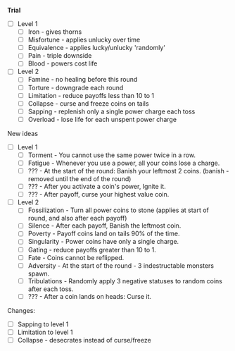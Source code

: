 **Trial**
- [ ] Level 1
	- [ ] Iron - gives thorns
	- [ ] Misfortune - applies unlucky over time
	- [ ] Equivalence - applies lucky/unlucky 'randomly'
	- [ ] Pain - triple downside
	- [ ] Blood - powers cost life
- [ ] Level 2
	- [ ] Famine - no healing before this round
	- [ ] Torture - downgrade each round
	- [ ] Limitation - reduce payoffs less than 10 to 1
	- [ ] Collapse - curse and freeze coins on tails
	- [ ] Sapping - replenish only a single power charge each toss
	- [ ] Overload - lose life for each unspent power charge

New ideas
- [ ] Level 1
	- [ ] Torment - You cannot use the same power twice in a row.
	- [ ] Fatigue - Whenever you use a power, all your coins lose a charge.
	- [ ] ??? - At the start of the round: Banish your leftmost 2 coins. (banish - removed until the end of the round)
	- [ ] ??? - After you activate a coin's power, Ignite it.
	- [ ] ??? - After payoff, curse your highest value coin.
- [ ] Level 2
	- [ ] Fossilization - Turn all power coins to stone (applies at start of round, and also after each payoff)
	- [ ] Silence - After each payoff, Banish the leftmost coin.
	- [ ] Poverty - Payoff coins land on tails 90% of the time.
	- [ ] Singularity - Power coins have only a single charge.
	- [ ] Gating - reduce payoffs greater than 10 to 1.
	- [ ] Fate - Coins cannot be reflipped.
	- [ ] Adversity - At the start of the round - 3 indestructable monsters spawn.
	- [ ] Tribulations - Randomly apply 3 negative statuses to random coins after each toss.
	- [ ] ??? - After a coin lands on heads: Curse it.

Changes:
- [ ] Sapping to level 1
- [ ] Limitation to level 1
- [ ] Collapse - desecrates instead of curse/freeze
